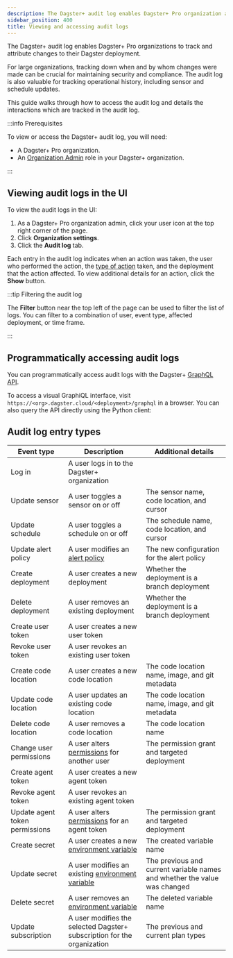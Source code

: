 ```yaml
---
description: The Dagster+ audit log enables Dagster+ Pro organization admins to track and attribute changes to their Dagster deployment with the UI or Dagster+ GraphQL API.
sidebar_position: 400
title: Viewing and accessing audit logs
---
```


The Dagster+ audit log enables Dagster+ Pro organizations to track and attribute changes to their Dagster deployment.

For large organizations, tracking down when and by whom changes were made can be crucial for maintaining security and compliance. The audit log is also valuable
for tracking operational history, including sensor and schedule updates.

This guide walks through how to access the audit log and details the interactions which are tracked in the audit log.

:::info Prerequisites

To view or access the Dagster+ audit log, you will need:

- A Dagster+ Pro organization.
- An [Organization Admin](/deployment/dagster-plus/authentication-and-access-control/rbac/user-roles-permissions) role in your Dagster+ organization.

:::

## Viewing audit logs in the UI

To view the audit logs in the UI:

1. As a Dagster+ Pro organization admin, click your user icon at the top right corner of the page.
2. Click **Organization settings**.
3. Click the **Audit log** tab.

Each entry in the audit log indicates when an action was taken, the user who performed the action, the [type of action](#audit-log-entry-types) taken, and the deployment that the action affected. To view additional details for an action, click the **Show** button.

:::tip Filtering the audit log

The **Filter** button near the top left of the page can be used to filter the list of logs. You can filter to a combination of user, event type, affected deployment, or time frame.

:::

## Programmatically accessing audit logs

You can programmatically access audit logs with the Dagster+ [GraphQL API](/guides/operate/graphql).

To access a visual GraphiQL interface, visit `https://<org>.dagster.cloud/<deployment>/graphql` in a browser. You can also query the API directly using the Python client:

<CodeExample
  path="docs_snippets/docs_snippets/dagster-plus/access/rbac/audit-logs.graphql"
  language="graphql"
  title="Audit log GraphQL query"
/>

## Audit log entry types

| Event type                     | Description                                                                                                                          | Additional details                                                        |
| ------------------------------ | ------------------------------------------------------------------------------------------------------------------------------------ | ------------------------------------------------------------------------- |
| Log in                         | A user logs in to the Dagster+ organization                                                                                          |                                                                           |
| Update sensor                  | A user toggles a sensor on or off                                                                                                    | The sensor name, code location, and cursor                                |
| Update schedule                | A user toggles a schedule on or off                                                                                                  | The schedule name, code location, and cursor                              |
| Update alert policy            | A user modifies an [alert policy](/dagster-plus/features/alerts/creating-alerts)                                                     | The new configuration for the alert policy                                |
| Create deployment              | A user creates a new deployment                                                                                                      | Whether the deployment is a branch deployment                             |
| Delete deployment              | A user removes an existing deployment                                                                                                | Whether the deployment is a branch deployment                             |
| Create user token              | A user creates a new user token                                                                                                      |                                                                           |
| Revoke user token              | A user revokes an existing user token                                                                                                |                                                                           |
| Create code location           | A user creates a new code location                                                                                                   | The code location name, image, and git metadata                           |
| Update code location           | A user updates an existing code location                                                                                             | The code location name, image, and git metadata                           |
| Delete code location           | A user removes a code location                                                                                                       | The code location name                                                    |
| Change user permissions        | A user alters [permissions](/deployment/dagster-plus/authentication-and-access-control/rbac/user-roles-permissions) for another user   | The permission grant and targeted deployment                              |
| Create agent token             | A user creates a new agent token                                                                                                     |                                                                           |
| Revoke agent token             | A user revokes an existing agent token                                                                                               |                                                                           |
| Update agent token permissions | A user alters [permissions](/deployment/dagster-plus/authentication-and-access-control/rbac/user-roles-permissions) for an agent token | The permission grant and targeted deployment                              |
| Create secret                  | A user creates a new [environment variable](/deployment/dagster-plus/management/environment-variables/dagster-ui)                    | The created variable name                                                 |
| Update secret                  | A user modifies an existing [environment variable](/deployment/dagster-plus/management/environment-variables/dagster-ui)             | The previous and current variable names and whether the value was changed |
| Delete secret                  | A user removes an [environment variable](/deployment/dagster-plus/management/environment-variables/dagster-ui)                       | The deleted variable name                                                 |
| Update subscription            | A user modifies the selected Dagster+ subscription for the organization                                                              | The previous and current plan types                                       |
